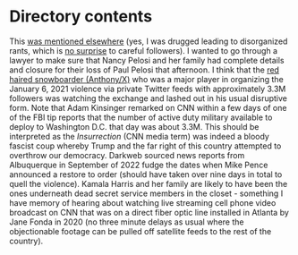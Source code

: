 # Directory contents

This [was mentioned elsewhere](https://www.youtube.com/\@maxieschmidt/community) (yes, I was drugged leading to disorganized rants, 
which is [no surprise](https://github.com/maxieds/MertensFunctionManuscriptMathematics) to careful followers). 
I wanted to go through a lawyer to make sure that Nancy Pelosi and her family had complete details and closure for their loss 
of Paul Pelosi that afternoon. I think that the [red haired snowboarder (Anthony/X)](https://github.com/maxieds/InMemoryOfCrazyPrePandemicFlorida) who was a major player in organizing 
the January 6, 2021 violence via private Twitter feeds with approximately 3.3M followers was watching the exchange and lashed out in his 
usual disruptive form. Note that Adam Kinsinger remarked on CNN within a few days of one of the FBI tip reports that the number of 
active duty military available to deploy to Washington D.C. that day was about 3.3M. This should be interpreted as the *Insurrection* 
(CNN media term) was indeed a bloody fascist coup whereby Trump and the far right of this country attempted to overthrow our democracy. 
Darkweb sourced news reports from Albuquerque in September of 2022 fudge the dates when Mike Pence announced a restore to order (should have taken over 
nine days in total to quell the violence). Kamala Harris and her family are likely to have been the ones underneath dead secret service members in the 
closet - something I have memory of hearing about watching live streaming cell phone video broadcast on CNN that was on a direct fiber optic line installed 
in Atlanta by Jane Fonda in 2020 (no three minute delays as usual where the objectionable footage can be pulled off satellite feeds to the rest of the country).
